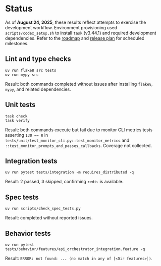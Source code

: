 # Status

As of **August 24, 2025**, these results reflect attempts to exercise the
development workflow. Environment provisioning used `scripts/codex_setup.sh`
to install `task` (v3.44.1) and required development dependencies. Refer to the
[roadmap](ROADMAP.md) and [release plan](docs/release_plan.md) for
scheduled milestones.

## Lint and type checks
```text
uv run flake8 src tests
uv run mypy src
```
Result: both commands completed without issues after installing
`flake8`, `mypy`, and related dependencies.

## Unit tests
```text
task check
task verify
```
Result: both commands execute but fail due to monitor CLI metrics tests
asserting `130 == 0` in
`tests/unit/test_monitor_cli.py::test_monitor_metrics` and
`::test_monitor_prompts_and_passes_callbacks`. Coverage not collected.

## Integration tests
```text
uv run pytest tests/integration -m requires_distributed -q
```
Result: 2 passed, 3 skipped, confirming `redis` is available.

## Spec tests
```text
uv run scripts/check_spec_tests.py
```
Result: completed without reported issues.

## Behavior tests
```text
uv run pytest tests/behavior/features/api_orchestrator_integration.feature -q
```
Result: `ERROR: not found: ... (no match in any of [<Dir features>])`.
